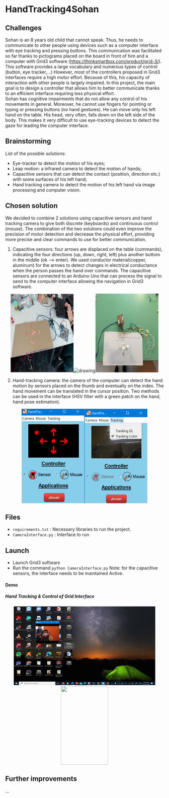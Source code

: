 # HandTracking4Sohan

## Challenges 

Sohan is an 8 years old child that cannot speak. Thus, he needs to communicate to other people using devices such as a computer interface with eye tracking and pressing buttons. This communication was facilitated so far thanks to pictograms placed on the board in front of him and a computer with Grid3 software (https://thinksmartbox.com/product/grid-3/). This software provides a large vocabulary and numerous types of control (button, eye tracker,...)
However, most of the controllers proposed in Grid3 interfaces require a high motor effort. Because of this, his capacity of interaction with other people is largely impaired. In this project, the main goal is to design a controller that allows him to better communicate thanks to an efficient interface requiring less physical effort.  
Sohan has cognitive impairments that do not allow any control of his movements in general. Moreover, he cannot use fingers for pointing or typing or pressing buttons (no hand gestures). He can move only his left hand on the table. His head, very often, falls down on the left side of the body. This makes it very difficult to use eye-tracking devices to detect the gaze for leading the computer interface. 

## Brainstorming
List of the possible solutions: 
* Eye-tracker to detect the motion of his eyes; 
* Leap motion: a infrared camera to detect the motion of hands; 
* Capacitive sensors that can detect the contact (position, direction etc.) with some surfaces  of his left hand; 
* Hand tracking camera to detect the motion of his left hand via image processing and computer vision.   

## Chosen solution
We decided to combine 2 solutions using capacitive sensors and hand tracking camera to give both discrete (keyboards) and continuous control (mouse). 
The combination of the two solutions could even improve the precision of motor detection and decrease the physical effort, providing more precise and clear commands to use for better communication. 

1. Capacitive sensors: four arrows are displaced on the table (commands), indicating the four directions (up, down, right, left) plus another bottom in the middle (ok --> enter). We used conductor material(copper, aluminum) for the arrows to detect changes in electrical conductance when the person passes the hand over commands. The capacitive sensors are connected to an Arduino Uno that can process the signal to send to the computer interface allowing the navigation in Grid3 software. 

<p align="center"><img src="Media/board_v0.png" width="200" height="250"/><img src="Media/board_sensors_1.jpeg" alt="drawing" width="200"  height="250"/><img src="Media/board_sensors_2.jpeg" width="200" height="250"/><p align="center">

2. Hand-tracking camera: the camera of the computer can detect the hand motion by sensors placed on the thumb and eventually on the index. The hand movement can be translated in the cursor position. Two methods can be used in the interface (HSV filter with a green patch on the hand, hand pose estimation). 

<p align="center"><img src="Media/interface_sensor.png" alt="drawing" width="200"  height="300"/><img src="Media/interface_menu.png" width="200" height="300"/><p align="center">


## Files 
 - ```requirements.txt``` : Necessary libraries to run the project. 
 - ```CameraInterface.py``` : Interface to run 

 ## Launch
 
- Launch Grid3 software
- Run the command ```python CameraInterface.py```
Note: for the capacitive sensors, the interface needs to be maintained Active. 

#### Demo
##### Hand Tracking & Control of Grid Interface
<p align="center"><img src="Media/Mouse_HandTracker.gif" width="450" height="250"/><img src="Media/Grip3_handtracker.gif" width="150" height="250"/><p align="center">

## Further improvements
...
